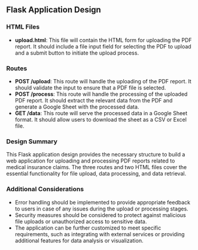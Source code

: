## Flask Application Design

### HTML Files
- **upload.html**: This file will contain the HTML form for uploading the PDF report. It should include a file input field for selecting the PDF to upload and a submit button to initiate the upload process.

### Routes
- **POST /upload**: This route will handle the uploading of the PDF report. It should validate the input to ensure that a PDF file is selected.
- **POST /process**: This route will handle the processing of the uploaded PDF report. It should extract the relevant data from the PDF and generate a Google Sheet with the processed data.
- **GET /data**: This route will serve the processed data in a Google Sheet format. It should allow users to download the sheet as a CSV or Excel file.

### Design Summary
This Flask application design provides the necessary structure to build a web application for uploading and processing PDF reports related to medical insurance claims. The three routes and two HTML files cover the essential functionality for file upload, data processing, and data retrieval.

### Additional Considerations
- Error handling should be implemented to provide appropriate feedback to users in case of any issues during the upload or processing stages.
- Security measures should be considered to protect against malicious file uploads or unauthorized access to sensitive data.
- The application can be further customized to meet specific requirements, such as integrating with external services or providing additional features for data analysis or visualization.